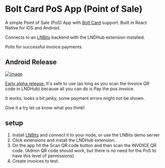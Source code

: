# Bolt Card PoS App (Point of Sale)

A simple Point of Sale (PoS) App with [Bolt Card](https://boltcard.org) support. Built in React Native for iOS and Android.

Connects to an [LNBits](https://lnbits.com/) backend with the LNDHub extension installed.

Polls for successful invoice payments.

## Android Release
[![image](https://github.com/boltcard/bolt-card-pos/assets/3826238/0d636bdf-01c0-4180-a9aa-dcbcfd1fc717)](https://play.google.com/store/apps/details?id=org.boltcard.boltcardpos)



[Early alpha release.](https://github.com/boltcard/bolt-card-pos/releases) It's safe to use (as long as you scan the Invoice QR code in LNDHub) because all you can do is Pay the pos invoice.

It works, looks a bit janky, some payment errors might not be shown.

Give it a try let us know what you think!


## setup
1. Install [LNBits](https://lnbits.com/) and connect it to your node, or use the LNBits demo server
2. Click extensions and install the LNDHub extension.
3. On the app hit the Scan QR code button and then scan the INVOICE QR code. (Admin QR code should work, but there is no need for the PoS to have this level of permissions)
4. Create invoices to test.
